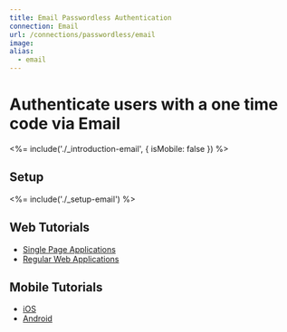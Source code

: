 ```yaml
---
title: Email Passwordless Authentication
connection: Email
url: /connections/passwordless/email
image:
alias:
  - email
---
```


# Authenticate users with a one time code via Email

<%= include('./_introduction-email', { isMobile: false }) %>

## Setup

<%= include('./_setup-email') %>

## Web Tutorials

 - [Single Page Applications](spa-email)
 - [Regular Web Applications](regular-web-app-email)

 ## Mobile Tutorials

 - [iOS](ios-email)
 - [Android](android-email)